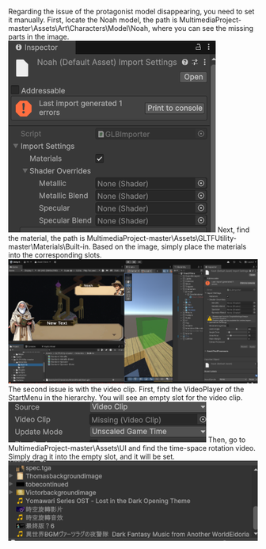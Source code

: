 Regarding the issue of the protagonist model disappearing, you need to set it manually. First, locate the Noah model, the path is MultimediaProject-master\Assets\Art\Characters\Model\Noah, where you can see the missing parts in the image. 
![image](https://github.com/KEN4718/MultimediaProject/blob/master/Screenshot%202025-01-17%20204926.png)
Next, find the material, the path is MultimediaProject-master\Assets\GLTFUtility-master\Materials\Built-in. Based on the image, simply place the materials into the corresponding slots.
![image](https://github.com/KEN4718/MultimediaProject/blob/master/Screenshot%202025-01-17%20202702.png)
The second issue is with the video clip. First, find the VideoPlayer of the StartMenu in the hierarchy. You will see an empty slot for the video clip. 
![image](https://github.com/KEN4718/MultimediaProject/blob/master/Screenshot%202025-01-17%20203009.png)
Then, go to MultimediaProject-master\Assets\UI and find the time-space rotation video. Simply drag it into the empty slot, and it will be set.
![image](https://github.com/KEN4718/MultimediaProject/blob/master/Screenshot%202025-01-17%20205256.png)
